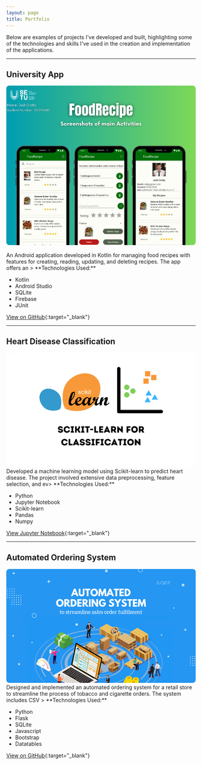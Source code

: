 ```yaml
---
layout: page
title: Portfolio
---
```


Below are examples of projects I've developed and built, highlighting some of the technologies and skills I've used in the creation and implementation
of the applications.

---

## University App

<img src="/assets/img/mobile-app-project.png" alt="University App Screenshot" style="max-width: 100%; height: auto; border-radius: 8px; margin-bottom: 15px;">
An Android application developed in Kotlin for managing food recipes with features for creating, reading, updating, and deleting recipes. The app offers an >
**Technologies Used:**

-   Kotlin
-   Android Studio
-   SQLite
-   Firebase
-   JUnit

[View on GitHub](https://github.com/mobile-app-dev-1/FoodRecipe){:target="\_blank"}

---

## Heart Disease Classification

<img src="/assets/img/heart-disease-classification.jpg" alt="Heart Disease Prediction Screenshot" style="max-width: 100%; height: auto; border-radius: 8px;">
Developed a machine learning model using Scikit-learn to predict heart disease. The project involved extensive data preprocessing, feature selection, and ev>
**Technologies Used:**

-   Python
-   Jupyter Notebook
-   Scikit-learn
-   Pandas
-   Numpy

[View Jupyter Notebook](https://colab.research.google.com/drive/1u_bRphejWgAsgnxcXK5t5rgg8MO1NEQt?usp=sharing){:target="\_blank"}

---

## Automated Ordering System

<img src="/assets/img/automated-ordering.png" alt="Automated Ordering System Screenshot" style="max-width: 100%; height: auto; border-radius: 8px; margin-bo">
Designed and implemented an automated ordering system for a retail store to streamline the process of tobacco and cigarette orders. The system includes CSV >
**Technologies Used:**

-   Python
-   Flask
-   SQLite
-   Javascript
-   Bootstrap
-   Datatables

[View on GitHub](https://github.com/Zaradin/AutomatedOrderingSystem){:target="\_blank"}
